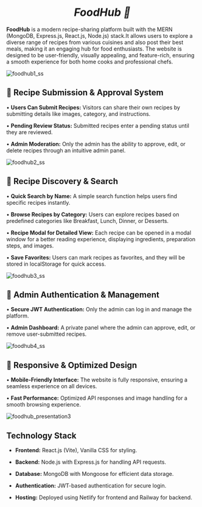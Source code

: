 # <h1 align="center"><strong><em>FoodHub 🍔</em></strong></h1>

**FoodHub** is a modern recipe-sharing platform built with the MERN (MongoDB, Express.js, React.js, Node.js) stack.It allows users to explore a diverse range of recipes from various cuisines and also post their best meals, making it an engaging hub for food enthusiasts. The website is designed to be user-friendly, visually appealing, and feature-rich, ensuring a smooth experience for both home cooks and professional chefs.

![foodhub1_ss](https://github.com/user-attachments/assets/decaff87-909c-4b21-9434-cec935b52f0c)


## 🔹 Recipe Submission & Approval System
   • **Users Can Submit Recipes:** Visitors can share their own recipes by submitting details like images, category, and instructions.
   
   • **Pending Review Status:** Submitted recipes enter a pending status until they are reviewed.
   
   • **Admin Moderation:** Only the admin has the ability to approve, edit, or delete recipes through an intuitive admin panel.

![foodhub2_ss](https://github.com/user-attachments/assets/50e9005c-e751-444f-b5de-f3c777e9fc41)



## 🔹 Recipe Discovery & Search
   • **Quick Search by Name:** A simple search function helps users find specific recipes instantly.

   • **Browse Recipes by Category:** Users can explore recipes based on predefined categories like Breakfast, Lunch, Dinner, or Desserts.

   • **Recipe Modal for Detailed View:** Each recipe can be opened in a modal window for a better reading experience, displaying ingredients, preparation steps, and images.
   
   • **Save Favorites:** Users can mark recipes as favorites, and they will be stored in localStorage for quick access.

![foodhub3_ss](https://github.com/user-attachments/assets/0c7c96cd-29f7-403f-be47-5eb541759715)

 
## 🔹 Admin Authentication & Management
   • **Secure JWT Authentication:** Only the admin can log in and manage the platform.
   
   • **Admin Dashboard:** A private panel where the admin can approve, edit, or remove user-submitted recipes.

![foodhub4_ss](https://github.com/user-attachments/assets/b9d35a89-f31c-45b3-b657-fee3c6c042dc)

   
## 🔹 Responsive & Optimized Design
   • **Mobile-Friendly Interface:** The website is fully responsive, ensuring a seamless experience on all devices.

   • **Fast Performance:** Optimized API responses and image handling for a smooth browsing experience.

![foodhub_presentation3](https://github.com/user-attachments/assets/63ab43dc-0abd-4501-88f1-211ad2a3f7ff)

## Technology Stack

   - **Frontend:** React.js (Vite), Vanilla CSS for styling.

   - **Backend:** Node.js with Express.js for handling API requests.

   - **Database:** MongoDB with Mongoose for efficient data storage.

   - **Authentication:** JWT-based authentication for secure login.

   - **Hosting:** Deployed using Netlify for frontend and Railway for backend.




